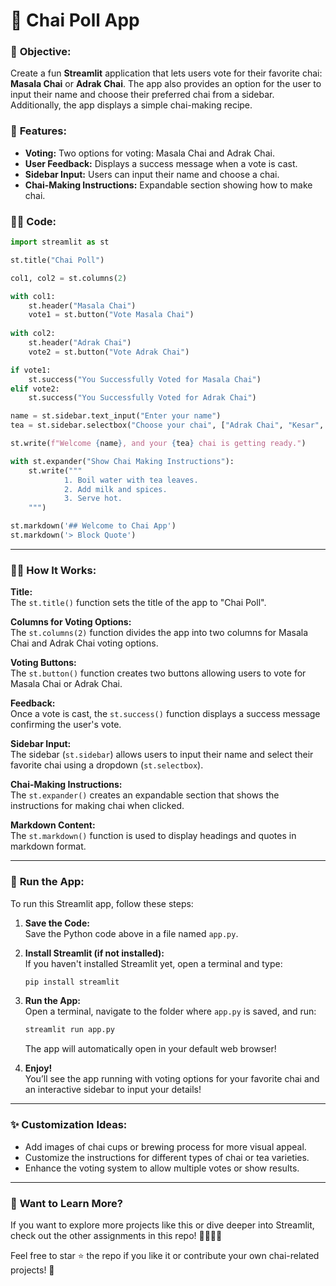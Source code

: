 # 🍵 **Chai Poll App**

### 🎯 **Objective:**
Create a fun **Streamlit** application that lets users vote for their favorite chai: **Masala Chai** or **Adrak Chai**. The app also provides an option for the user to input their name and choose their preferred chai from a sidebar. Additionally, the app displays a simple chai-making recipe.

### 🔑 **Features:**
- **Voting:** Two options for voting: Masala Chai and Adrak Chai.
- **User Feedback:** Displays a success message when a vote is cast.
- **Sidebar Input:** Users can input their name and choose a chai.
- **Chai-Making Instructions:** Expandable section showing how to make chai.

### 🧑‍💻 **Code:**

```python
import streamlit as st

st.title("Chai Poll")

col1, col2 = st.columns(2)

with col1:
    st.header("Masala Chai")
    vote1 = st.button("Vote Masala Chai")
    
with col2:
    st.header("Adrak Chai")
    vote2 = st.button("Vote Adrak Chai")

if vote1:
    st.success("You Successfully Voted for Masala Chai")
elif vote2:
    st.success("You Successfully Voted for Adrak Chai")

name = st.sidebar.text_input("Enter your name")    
tea = st.sidebar.selectbox("Choose your chai", ["Adrak Chai", "Kesar", "Masala"])

st.write(f"Welcome {name}, and your {tea} chai is getting ready.")

with st.expander("Show Chai Making Instructions"):
    st.write("""
            1. Boil water with tea leaves.
            2. Add milk and spices.
            3. Serve hot.
    """)

st.markdown('## Welcome to Chai App')
st.markdown('> Block Quote')
```

---

### 🧑‍💻 **How It Works:**

**Title:**  
The `st.title()` function sets the title of the app to "Chai Poll".

**Columns for Voting Options:**  
The `st.columns(2)` function divides the app into two columns for Masala Chai and Adrak Chai voting options.

**Voting Buttons:**  
The `st.button()` function creates two buttons allowing users to vote for Masala Chai or Adrak Chai.

**Feedback:**  
Once a vote is cast, the `st.success()` function displays a success message confirming the user's vote.

**Sidebar Input:**  
The sidebar (`st.sidebar`) allows users to input their name and select their favorite chai using a dropdown (`st.selectbox`).

**Chai-Making Instructions:**  
The `st.expander()` creates an expandable section that shows the instructions for making chai when clicked.

**Markdown Content:**  
The `st.markdown()` function is used to display headings and quotes in markdown format.

---

### 🚀 **Run the App:**

To run this Streamlit app, follow these steps:

1. **Save the Code:**  
   Save the Python code above in a file named `app.py`.

2. **Install Streamlit (if not installed):**  
   If you haven't installed Streamlit yet, open a terminal and type:

   ```bash
   pip install streamlit
   ```

3. **Run the App:**  
   Open a terminal, navigate to the folder where `app.py` is saved, and run:

   ```bash
   streamlit run app.py
   ```

   The app will automatically open in your default web browser!

4. **Enjoy!**  
   You’ll see the app running with voting options for your favorite chai and an interactive sidebar to input your details!

---

### ✨ **Customization Ideas:**
- Add images of chai cups or brewing process for more visual appeal.
- Customize the instructions for different types of chai or tea varieties.
- Enhance the voting system to allow multiple votes or show results.

---

### 💬 **Want to Learn More?**
If you want to explore more projects like this or dive deeper into Streamlit, check out the other assignments in this repo! 👩‍💻👨‍💻

Feel free to star ⭐ the repo if you like it or contribute your own chai-related projects! 🚀
